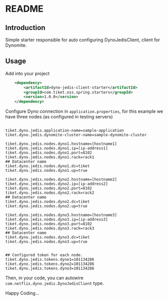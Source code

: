 # README

## Introduction

Simple starter responsible for auto configuring DynoJedisClient, client for Dynomite.

## Usage

Add into your project

```xml
    <dependency>
        <artifactId>dyno-jedis-client-starter</artifactId>
        <groupId>com.tiket.oss.spring.starters</groupId>
        <version>1.0.0</version>
    </dependency>
```

Configure Dyno connection in ```application.properties```, for this example we have three nodes (as configured in testing servers)

```properties

tiket.dyno.jedis.application-name=sample-application
tiket.dyno.jedis.dynomite-cluster-name=sample-dynomite-cluster

tiket.dyno.jedis.nodes.dyno1.hostname=[hostname1]
tiket.dyno.jedis.nodes.dyno1.ip=[ip-address1]
tiket.dyno.jedis.nodes.dyno1.port=8102
tiket.dyno.jedis.nodes.dyno1.rack=rack1
## Datacenter name
tiket.dyno.jedis.nodes.dyno1.dc=tiket
tiket.dyno.jedis.nodes.dyno1.up=true

tiket.dyno.jedis.nodes.dyno2.hostname=[hostname2]
tiket.dyno.jedis.nodes.dyno2.ip=[ip-address2]
tiket.dyno.jedis.nodes.dyno2.port=8102
tiket.dyno.jedis.nodes.dyno2.rack=rack2
## Datacenter name
tiket.dyno.jedis.nodes.dyno2.dc=tiket
tiket.dyno.jedis.nodes.dyno2.up=true

tiket.dyno.jedis.nodes.dyno3.hostname=[hostname3]
tiket.dyno.jedis.nodes.dyno3.ip=[ip-address3]
tiket.dyno.jedis.nodes.dyno3.port=8102
tiket.dyno.jedis.nodes.dyno3.rack=rack3
## Datacenter name
tiket.dyno.jedis.nodes.dyno3.dc=tiket
tiket.dyno.jedis.nodes.dyno3.up=true


## Configured token for each node.
tiket.dyno.jedis.tokens.dyno1=101134286
tiket.dyno.jedis.tokens.dyno2=101134286
tiket.dyno.jedis.tokens.dyno3=101134286

```

Then, in your code, you can autowire ```com.netflix.dyno.jedis.DynoJedisClient``` type.

Happy Coding...
